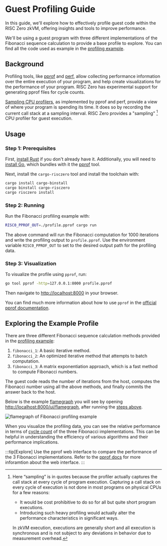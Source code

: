 # Guest Profiling Guide

In this guide, we'll explore how to effectively profile guest code within the RISC Zero zkVM, offering insights and tools to improve performance.

We'll be using a guest program with three different implementations of the Fibonacci sequence calculation to provide a base profile to explore.
You can find all the code used as example in the [profiling example].

<!-- NOTE: This content matches the README under examples/profiling/README.md -->
## Background

Profiling tools, like [pprof] and [perf], allow collecting performance information over the entire execution of your program, and help create visualizations for the performance of your program.
RISC Zero has experimental support for generating pprof files for cycle counts.

[Sampling CPU profilers], as implemented by pprof and perf, provide a view of where your program is spending its time.
It does so by recording the current call stack at a sampling interval.
RISC Zero provides a "sampling" [^1] CPU profiler for guest execution.

[pprof]: https://github.com/google/pprof
[perf]: https://perf.wiki.kernel.org/index.php/Main_Page
[Sampling CPU profilers]: https://nikhilism.com/post/2018/sampling-profiler-internals-introduction/

## Usage

### Step 1: Prerequisites

First, [install Rust] if you don't already have it.
Additionally, you will need to [install Go], which bundles with it the [pprof] tool.

Next, install the `cargo-risczero` tool and install the toolchain with:

```bash
cargo install cargo-binstall
cargo binstall cargo-risczero
cargo risczero install
```

### Step 2: Running

Run the Fibonacci profiling example with:

```bash
RISC0_PPROF_OUT=./profile.pprof cargo run
```

The above command will run the Fibonacci computation for 1000 iterations and write the profiling output to `profile.pprof`.
Use the environment variable `RISC0_PPROF_OUT` to set to the desired output path for the profiling data.

### Step 3: Visualization

To visualize the profile using `pprof`, run:

```bash
go tool pprof -http=127.0.0.1:8000 profile.pprof
```

Then navigate to [http://localhost:8000](http://localhost:8000) in your browser.

You can find much more information about how to use `pprof` in the [official pprof documentation].

## Exploring the Example Profile

There are three different Fibonacci sequence calculation methods provided in the [profiling example]:

1. `fibonacci_1`: A basic iterative method.
2. `fibonacci_2`: An optimized iterative method that attempts to batch computation.
3. `fibonacci_3`: A matrix exponentiation approach, which is a fast method to compute Fibonacci numbers.

The guest code reads the number of iterations from the host, computes the Fibonacci number using all the above methods, and finally commits the answer back to the host.

Below is the example [flamegraph] you will see by opening [http://localhost:8000/ui/flamegraph](http://localhost:8000/ui/flamegraph), after running the [steps above](#usage).

![flamegraph of Fibonacci profiling example](/img/profiling_flamegraph.png)

When you visualize the profiling data, you can see the relative performance in terms of [cycle count] of the three Fibonacci implementations.
This can be helpful in understanding the efficiency of various algorithms and their performance implications.

:::tip[Explore]
Use the pprof web interface to compare the performance of the 3 Fibonacci implementations.
Refer to the [pprof docs] for more inforamtion about the web interface.
:::

[profiling example]: https://github.com/risc0/risc0/examples/profiling
[install Rust]: https://doc.rust-lang.org/cargo/getting-started/installation.html
[install Go]: https://go.dev/doc/install
[official pprof documentation]: https://github.com/google/pprof/blob/main/doc/README.md
[cycle count]: /terminology#clock-cycles
[flamegraph]: https://www.brendangregg.com/FlameGraphs/cpuflamegraphs.html
[pprof docs]: https://github.com/google/pprof/blob/main/doc/README.md#web-interface-1

[^1]:
    Here “sampling” is in quotes because the profiler actually captures the call stack at every cycle of program execution. Capturing a call stack on every cycle of execution is not done in most programs on physical CPUs for a few reasons:

    - It would be cost prohibitive to do so for all but quite short program executions.
    - Introducing such heavy profiling would actually alter the performance characteristics in significant ways.

    In zkVM execution, executions are generally short and all execution is synchronous and is not subject to any deviations in behavior due to measurement overhead.
